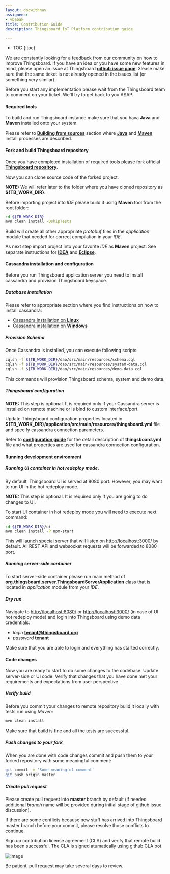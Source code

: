 ```yaml
---
layout: docwithnav
assignees:
- vbabak
title: Contribution Guide
description: Thingsboard IoT Platform contribution guide

---
```


* TOC
{:toc}

We are constantly looking for a feedback from our community on how to improve Thingsboard.
If you have an idea or you have some new features in mind, please open an issue at Thingsboard [**github issue page**](https://github.com/thingsboard/thingsboard/issues).
Зlease make sure that the same ticket is not already opened in the issues list (or something very similar).

Before you start any implementation please wait from the Thingsboard team to comment on your ticket. We'll try to get back to you ASAP.

#### Required tools

To build and run Thingsboard instance make sure that you hava **Java** and **Maven** installed onto your system.

Please refer to [**Building from sources**](/docs/user-guide/install/building-from-source) section where [**Java**](/docs/user-guide/install/building-from-source/#java) and [**Maven**](/docs/user-guide/install/building-from-source/#maven) install processes are described.

#### Fork and build Thingsboard repository

Once you have completed installation of required tools please fork official [**Thingsboard repository**](https://github.com/thingsboard/thingsboard).

Now you can clone source code of the forked project. 

**NOTE:** We will refer later to the folder where you have cloned repository as **${TB_WORK_DIR}**.

Before importing project into *IDE* please build it using **Maven** tool from the root folder:

```bash
cd ${TB_WORK_DIR}
mvn clean install -DskipTests
```

Build will create all other appropriate *protobuf* files in the *application* module that needed for correct compilation in your *IDE*.

As next step import project into your favorite *IDE* as **Maven** project. 
See separate instructions for [**IDEA**](https://www.jetbrains.com/help/idea/2016.3/importing-project-from-maven-model.html) and [**Eclipse**](http://javapapers.com/java/import-maven-project-into-eclipse/).   

#### Cassandra installation and configuration

Before you run Thingsboard application server you need to install cassandra and provision Thingsboard keyspace.

##### Database installation

Please refer to appropriate section where you find instructions on how to install cassandra:

 - [Cassandra installation on **Linux**](/docs/user-guide/install/linux/#cassandra)
 - [Cassandra installation on **Windows**](/docs/user-guide/install/windows/#cassandra)

##### Provision Schema

Once Cassandra is installed, you can execute following scripts:

```bash
cqlsh -f ${TB_WORK_DIR}/dao/src/main/resources/schema.cql
cqlsh -f ${TB_WORK_DIR}/dao/src/main/resources/system-data.cql
cqlsh -f ${TB_WORK_DIR}/dao/src/main/resources/demo-data.cql
```

This commands will provision Thingsboard schema, system and demo data.

##### Thingsboard configuration

**NOTE:** This step is optional. It is required only if your Cassandra server is installed on remote machine or is bind to custom interface/port.

Update Thingsboard configuration properties located in 
**${TB_WORK_DIR}/application/src/main/resources/thingsboard.yml** file and specify cassandra connection parameters.

Refer to [**configuration guide**](/docs/user-guide/install/config/) for the detail description of **thingsboard.yml** file and what properties are used for cassandra connection configuration.

#### Running development environment

##### Running UI container in hot redeploy mode.

By default, Thingsboard UI is served at 8080 port. However, you may want to run UI in the hot redeploy mode.

**NOTE:** This step is optional. It is required only if you are going to do changes to UI.
 
To start UI container in hot redeploy mode you will need to execute next command:

```bash
cd ${TB_WORK_DIR}/ui
mvn clean install -P npm-start
```

This will launch special server that will listen on [http://localhost:3000/](http://localhost:3000/) by default. All REST API and websocket requests will be forwarded to 8080 port. 

##### Running server-side container

To start server-side container please run main method of **org.thingsboard.server.ThingsboardServerApplication** class that is located in *application* module from your *IDE*.

##### Dry run

Navigate to [http://localhost:8080/](http://localhost:8080/) or [http://localhost:3000/](http://localhost:3000/) (in case of UI hot redeploy mode) and login into Thingsboard using demo data credentials:

 - *login* **tenant@thingsboard.org**
 - *password* **tenant**

Make sure that you are able to login and everything has started correctly.

#### Code changes

Now you are ready to start to do some changes to the codebase.
Update server-side or UI code.
Verify that changes that you have done met your requirements and expectations from user perspective.

##### Verify build

Before you commit your changes to remote repository build it locally with tests run using *Maven*:

```bash
mvn clean install
```

Make sure that build is fine and all the tests are successful.

##### Push changes to your fork

When you are done with code changes commit and push them to your forked repository with some meaningful comment:

```bash
git commit -m 'Some meaningful comment'
git push origin master
```

##### Create pull request

Please create pull request into **master** branch by default (if needed additional *branch* name will be provided during initial stage of github issue discussion).

If there are some conflicts because new stuff has arrived into Thingsboard master branch before your commit, please resolve those conflicts to continue.

Sign up contribution license agreement (CLA) and verify that remote build has been successful. The CLA is signed atumatically using github CLA bot.
 
 ![image](/images/user-guide/pr_cla.png)

Be patient, pull request may take several days to review.


